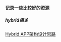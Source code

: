 #### 记录一些比较好的资源


##### hybrid相关
[Hybrid APP架构设计思路](https://github.com/chemdemo/chemdemo.github.io/issues/12)

